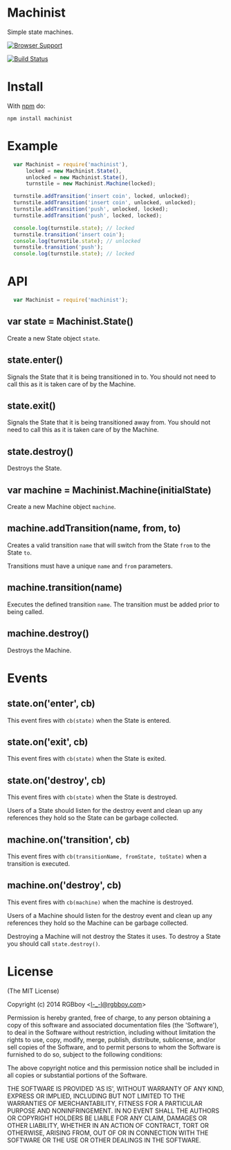 # Machinist

Simple state machines.

[![Browser Support](https://ci.testling.com/rgbboy/machinist.png)
](https://ci.testling.com/RGBboy/machinist)

[![Build Status](https://secure.travis-ci.org/RGBboy/machinist.png)](http://travis-ci.org/RGBboy/machinist)

# Install

With [npm](http://npmjs.org) do:

```
npm install machinist
```

# Example

``` javascript
  var Machinist = require('machinist'),
      locked = new Machinist.State(),
      unlocked = new Machinist.State(),
      turnstile = new Machinist.Machine(locked);

  turnstile.addTransition('insert coin', locked, unlocked);
  turnstile.addTransition('insert coin', unlocked, unlocked);
  turnstile.addTransition('push', unlocked, locked);
  turnstile.addTransition('push', locked, locked);

  console.log(turnstile.state); // locked
  turnstile.transition('insert coin');
  console.log(turnstile.state); // unlocked
  turnstile.transition('push');
  console.log(turnstile.state); // locked
```

# API

``` javascript
  var Machinist = require('machinist');
```

## var state = Machinist.State()

Create a new State object `state`.

## state.enter()

Signals the State that it is being transitioned in to. You should not need to 
call this as it is taken care of by the Machine.

## state.exit()

Signals the State that it is being transitioned away from. You should not need 
to call this as it is taken care of by the Machine.

## state.destroy()

Destroys the State.

## var machine = Machinist.Machine(initialState)

Create a new Machine object `machine`.

## machine.addTransition(name, from, to)

Creates a valid transition `name` that will switch from the State `from` to 
the State `to`.

Transitions must have a unique `name` and `from` parameters.

## machine.transition(name)

Executes the defined transition `name`. The transition must be added prior to 
being called.

## machine.destroy()

Destroys the Machine.

# Events

## state.on('enter', cb)

This event fires with `cb(state)` when the State is entered.

## state.on('exit', cb)

This event fires with `cb(state)` when the State is exited.

## state.on('destroy', cb)

This event fires with `cb(state)` when the State is destroyed.

Users of a State should listen for the destroy event and clean up any 
references they hold so the State can be garbage collected.

## machine.on('transition', cb)

This event fires with `cb(transitionName, fromState, toState)` when a 
transition is executed.

## machine.on('destroy', cb)

This event fires with `cb(machine)` when the machine is destroyed.

Users of a Machine should listen for the destroy event and clean up any 
references they hold so the Machine can be garbage collected.

Destroying a Machine will not destroy the States it uses. To destroy a State 
you should call `state.destroy()`.

# License 

(The MIT License)

Copyright (c) 2014 RGBboy &lt;l-_-l@rgbboy.com&gt;

Permission is hereby granted, free of charge, to any person obtaining
a copy of this software and associated documentation files (the
'Software'), to deal in the Software without restriction, including
without limitation the rights to use, copy, modify, merge, publish,
distribute, sublicense, and/or sell copies of the Software, and to
permit persons to whom the Software is furnished to do so, subject to
the following conditions:

The above copyright notice and this permission notice shall be
included in all copies or substantial portions of the Software.

THE SOFTWARE IS PROVIDED 'AS IS', WITHOUT WARRANTY OF ANY KIND,
EXPRESS OR IMPLIED, INCLUDING BUT NOT LIMITED TO THE WARRANTIES OF
MERCHANTABILITY, FITNESS FOR A PARTICULAR PURPOSE AND NONINFRINGEMENT.
IN NO EVENT SHALL THE AUTHORS OR COPYRIGHT HOLDERS BE LIABLE FOR ANY
CLAIM, DAMAGES OR OTHER LIABILITY, WHETHER IN AN ACTION OF CONTRACT,
TORT OR OTHERWISE, ARISING FROM, OUT OF OR IN CONNECTION WITH THE
SOFTWARE OR THE USE OR OTHER DEALINGS IN THE SOFTWARE.